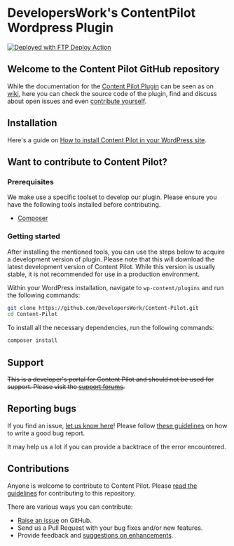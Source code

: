 # DevelopersWork's ContentPilot Wordpress Plugin
[<img alt="Deployed with FTP Deploy Action" src="https://img.shields.io/badge/Deployed With-FTP DEPLOY ACTION-%3CCOLOR%3E?style=for-the-badge&color=0077b6">](https://github.com/SamKirkland/FTP-Deploy-Action)

## Welcome to the Content Pilot GitHub repository
While the documentation for the [Content Pilot Plugin](https://github.com/DevelopersWork/Content-Pilot/) can be seen as on [wiki](https://github.com/DevelopersWork/Content-Pilot/wiki), here you can check the source code of the plugin, find and discuss about open issues and even [contribute yourself](.github/CONTRIBUTING.md).

## Installation

Here's a guide on [How to install Content Pilot in your WordPress site](https://www.wpbeginner.com/beginners-guide/step-by-step-guide-to-install-a-wordpress-plugin-for-beginners/).

## Want to contribute to Content Pilot?

### Prerequisites

We make use a specific toolset to develop our plugin. Please ensure you have the following tools installed before contributing.

* [Composer](https://getcomposer.org/)

### Getting started
After installing the mentioned tools, you can use the steps below to acquire a development version of plugin.
Please note that this will download the latest development version of Content Pilot. While this version is usually stable,
it is not recommended for use in a production environment.

Within your WordPress installation, navigate to `wp-content/plugins` and run the following commands:
```bash
git clone https://github.com/DevelopersWork/Content-Pilot.git
cd Content-Pilot
```

To install all the necessary dependencies, run the following commands:
```bash
composer install
```

## Support

~~This is a developer's portal for Content Pilot and should not be used for support. Please visit the
[support forums](https://wordpress.org/support/plugin/).~~

## Reporting bugs

If you find an issue, [let us know here](https://github.com//DevelopersWork/Content-Pilot/issues/new)! Please follow [these guidelines](.github/ISSUE_TEMPLATE.md) on how to write a good bug report.

It may help us a lot if you can provide a backtrace of the error encountered. 

## Contributions

Anyone is welcome to contribute to Content Pilot. Please
[read the guidelines](.github/CONTRIBUTING.md) for contributing to this
repository.

There are various ways you can contribute:

* [Raise an issue](https://github.com/DevelopersWork/Content-Pilot/issues) on GitHub.
* Send us a Pull Request with your bug fixes and/or new features.
* Provide feedback and [suggestions on enhancements](https://github.com/DevelopersWork/Content-Pilot/issues?direction=desc&labels=Enhancement&page=1&sort=created&state=open).